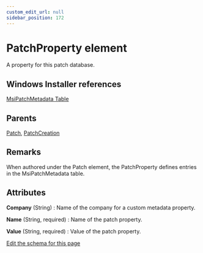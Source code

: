 ```yaml
---
custom_edit_url: null
sidebar_position: 172
---
```

# PatchProperty element
A property for this patch database.

## Windows Installer references
[MsiPatchMetadata Table](https://docs.microsoft.com/en-us/windows/win32/msi/msipatchmetadata-table)

## Parents
[Patch](patch.md), [PatchCreation](patchcreation.md)

## Remarks
<p>When authored under the Patch element, the PatchProperty defines entries in the MsiPatchMetadata table.</p>


## Attributes
**Company** (String)
  : Name of the company for a custom metadata property.

**Name** (String, required)
  : Name of the patch property.

**Value** (String, required)
  : Value of the patch property.


[Edit the schema for this page](https://github.com/wixtoolset/web/blob/master/src/xsd4/wix.xsd)